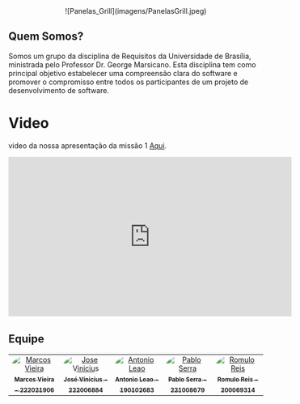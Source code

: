 
<center>
  ![Panelas_Grill](imagens/PanelasGrill.jpeg)
</center>

## Quem Somos?
Somos um grupo da disciplina de Requisitos da Universidade de Brasília, ministrada pelo Professor Dr. George Marsicano. Esta disciplina tem como principal objetivo estabelecer uma compreensão clara do software e promover o compromisso entre todos os participantes de um projeto de desenvolvimento de software.

# Video 

video da nossa apresentação da missão 1 [Aqui](https://www.youtube.com/watch?v=ZLc3KXdBXrU).
<center>

<iframe width="560" height="315" src="https://www.youtube.com/watch?v=ZLc3KXdBXrU" frameborder="0" allowfullscreen></iframe>


</center>

## Equipe

<center>
<table>
  <tr>
    <td align="center">
      <a href="https://github.com/devMarcosVM">
        <img src="https://github.com/devMarcosVM.png" width="190" style="border-radius: 50%;" alt="Marcos Vieira"/>
        <br/><sub><b>Marcos Vieira - 222021906</b></sub>
      </a>
    </td>
    <td align="center">
      <a href="https://github.com/JoseViniciusQueiroz">
        <img src="https://github.com/JoseViniciusQueiroz.png" width="190" style="border-radius: 50%;" alt="Jose Vinicius"/>
        <br/><sub><b>José Vinicius - 222006884</b></sub>
      </a>
    </td>
    <td align="center">
      <a href="https://github.com/antonioleaojr">
        <img src="https://github.com/antonioleaojr.png" width="190" style="border-radius: 50%;" alt="Antonio Leao"/>
        <br/><sub><b>Antonio Leao - 190102683</b></sub>
      </a>
    </td>
    <td align="center">
      <a href="https://github.com/Pabloserrapxx">
        <img src="https://github.com/Pabloserrapxx.png" width="190" style="border-radius: 50%;" alt="Pablo Serra"/>
        <br/><sub><b>Pablo Serra - 221008679</b></sub>
      </a>
    </td>
    <td align="center">
      <a href="https://github.com/romuloreisdev">
        <img src="https://github.com/romuloreisdev.png" width="190" style="border-radius: 50%;" alt="Romulo Reis"/>
        <br/><sub><b>Romulo Reis - 200069314</b></sub>
      </a>
    </td>
  </tr>
</table>
</center>
